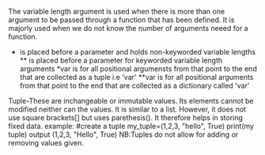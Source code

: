 The variable length argument is used when there is more than one argument to be passed through a function that has been defined. 
It is majorly used when we do not know the number of arguments neeed for a function. 
* is placed before a parameter and holds non-keyworded variable lengths
** is placed before a parameter for keyworded variable length arguments
*var is for all positional argumensts from that point to the end that are collected as a tuple i.e 'var'
**var is for all positional arguments from that point to the end that are collected as a dictionary called 'var'

Tuple-These are inchangeable or immutable values. Its elements cannot be modified neither can the values. It is similar to a list. However, it does not use square brackets[] but uses parethesis(). It therefore helps in storing fixed data. 
example:
#create a tuple
my_tuple=(1,2,3, "hello", True)
print(my tuple)
output 
(1,2,3, "Hello", True)
NB:Tuples do not allow for adding or removing values given. 
